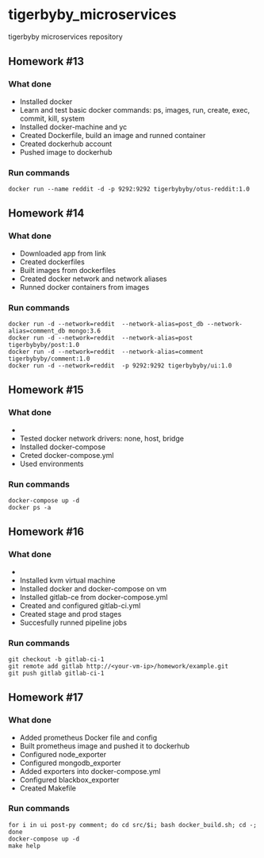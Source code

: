 # tigerbyby_microservices
tigerbyby microservices repository

## Homework #13

### What done
- Installed docker
- Learn and test basic docker commands: ps, images, run, create, exec, commit, kill, system
- Installed docker-machine and yc
- Created Dockerfile, build an image and runned container
- Created dockerhub account
- Pushed image to dockerhub


### Run commands
```
docker run --name reddit -d -p 9292:9292 tigerbybyby/otus-reddit:1.0

```

## Homework #14

### What done
- Downloaded app from link
- Created dockerfiles
- Built images from dockerfiles
- Created docker network and network aliases
- Runned docker containers from images


### Run commands
```
docker run -d --network=reddit  --network-alias=post_db --network-alias=comment_db mongo:3.6
docker run -d --network=reddit  --network-alias=post tigerbybyby/post:1.0
docker run -d --network=reddit  --network-alias=comment tigerbybyby/comment:1.0
docker run -d --network=reddit  -p 9292:9292 tigerbybyby/ui:1.0

```

## Homework #15

### What done
- 
- Tested docker network drivers: none, host, bridge
- Installed docker-compose
- Creted docker-compose.yml
- Used environments


### Run commands
```
docker-compose up -d
docker ps -a

```

## Homework #16

### What done
- 
- Installed kvm virtual machine
- Installed docker and docker-compose on vm
- Installed gitlab-ce from docker-compose.yml
- Created and configured gitlab-ci.yml
- Created stage and prod stages
- Succesfully runned pipeline jobs


### Run commands
```
git checkout -b gitlab-ci-1
git remote add gitlab http://<your-vm-ip>/homework/example.git
git push gitlab gitlab-ci-1

```

## Homework #17

### What done
- Added prometheus Docker file and config
- Built prometheus image and pushed it to dockerhub
- Configured node_exporter
- Configured mongodb_exporter
- Added exporters into docker-compose.yml
- Configured blackbox_exporter
- Created Makefile


### Run commands
```
for i in ui post-py comment; do cd src/$i; bash docker_build.sh; cd -; done
docker-compose up -d
make help

```

